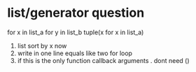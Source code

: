 list/generator question
=======================
for x in list_a for y in list_b
tuple(x for x in list_a)
1. list sort by x now
2. write in one line equals like two for loop
3. if this is the only function callback arguments . dont need ()